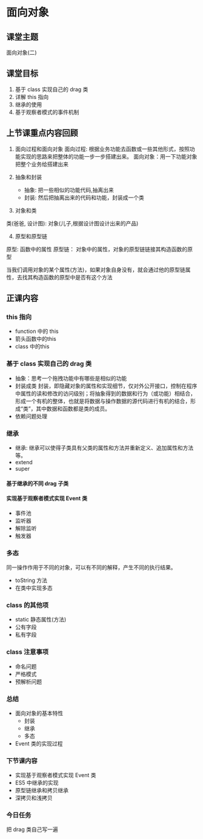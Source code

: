 # 面向对象

## 课堂主题
面向对象(二)

## 课堂目标
1. 基于 class 实现自己的 drag 类
2. 详解 this 指向
3. 继承的使用
4. 基于观察者模式的事件机制

## 上节课重点内容回顾
1. 面向过程和面向对象
面向过程: 根据业务功能去函数或一些其他形式，按照功能实现的思路来把整体的功能一步一步搭建出来。
面向对象：用一下功能对象把整个业务给搭建出来

2. 抽象和封装
    - 抽象: 把一些相似的功能代码,抽离出来
    - 封装: 然后把抽离出来的代码和功能，封装成一个类

3. 对象和类

类(爸爸, 设计图):
对象(儿子,根据设计图设计出来的产品)

4. 原型和原型链

原型: 函数中的属性
原型链： 对象中的属性，对象的原型链链接其构造函数的原型

当我们调用对象的某个属性(方法)，如果对象自身没有，就会通过他的原型链属性，去找其构造函数的原型中是否有这个方法


## 正课内容

### this 指向
- function 中的 this
- 箭头函数中的this
- class 中的this

### 基于 class 实现自己的 drag 类
- 抽象：思考一个拖拽功能中有哪些是相似的功能
- 封装成类
    封装，即隐藏对象的属性和实现细节，仅对外公开接口，控制在程序中属性的读和修改的访问级别；将抽象得到的数据和行为（或功能）相结合，形成一个有机的整体，也就是将数据与操作数据的源代码进行有机的结合，形成“类”，其中数据和函数都是类的成员。
- 依赖问题处理

### 继承
- 继承: 继承可以使得子类具有父类的属性和方法并重新定义、追加属性和方法等。
- extend
- super

#### 基于继承的不同 drag 子类

#### 实现基于观察者模式实现 Event 类
- 事件池
- 监听器
- 解除监听
- 触发器

### 多态
同一操作作用于不同的对象，可以有不同的解释，产生不同的执行结果。
- toString 方法
- 在类中实现多态

### class 的其他项
- static 静态属性(方法)
- 公有字段
- 私有字段

### class 注意事项

- 命名问题
- 严格模式
- 预解析问题

### 总结
- 面向对象的基本特性
    - 封装
    - 继承
    - 多态
- Event 类的实现过程

### 下节课内容
- 实现基于观察者模式实现 Event 类
- ES5 中继承的实现
- 原型链继承和拷贝继承
- 深拷贝和浅拷贝

### 今日任务
把 drag 类自己写一遍

